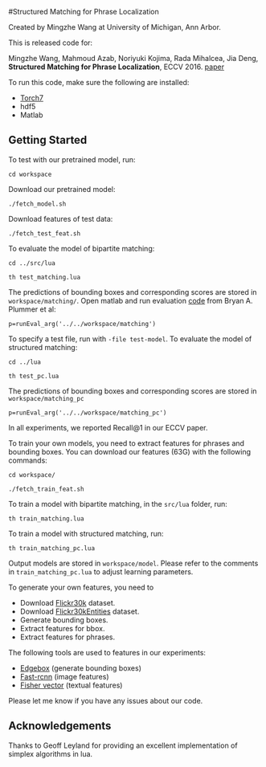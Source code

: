 #Structured Matching for Phrase Localization

Created by Mingzhe Wang at University of Michigan, Ann Arbor.

This is released code for:

Mingzhe Wang, Mahmoud Azab, Noriyuki Kojima, Rada Mihalcea, Jia Deng,
**Structured Matching for Phrase Localization**,
ECCV 2016. [paper](http://web.eecs.umich.edu/~jiadeng/paper/WangEtAl_ECCV2016.pdf)

To run this code, make sure the following are installed:

- [Torch7](https://github.com/torch/torch7)
- hdf5
- Matlab

## Getting Started ##

To test with our pretrained model, run:

`cd workspace`

Download our pretrained model:

`./fetch_model.sh`

Download features of test data:

`./fetch_test_feat.sh`

To evaluate the model of bipartite matching:

`cd ../src/lua`

`th test_matching.lua`

The predictions of bounding boxes and corresponding scores are stored in `workspace/matching/`. Open matlab and run evaluation [code](http://web.engr.illinois.edu/~bplumme2/Flickr30kEntities/Flickr30kPhraseLocalizationEval.tar.gz) from Bryan A. Plummer et al:

`p=runEval_arg('../../workspace/matching')`

To specify a test file, run with `-file test-model`. To evaluate the model of structured matching:

`cd ../lua`

`th test_pc.lua`

The predictions of bounding boxes and corresponding scores are stored in `workspace/matching_pc`

`p=runEval_arg('../../workspace/matching_pc')`

In all experiments, we reported Recall@1 in our ECCV paper.

To train your own models, you need to extract features for phrases and bounding boxes. You can download our features (63G) with the following commands:

`cd workspace/`

`./fetch_train_feat.sh`

To train a model with bipartite matching, in the `src/lua` folder, run:

`th train_matching.lua`

To train a model with structured matching, run:

`th train_matching_pc.lua`

Output models are stored in `workspace/model`. Please refer to the comments in `train_matching_pc.lua` to adjust learning parameters.

To generate your own features, you need to 

- Download [Flickr30k](http://shannon.cs.illinois.edu/DenotationGraph/) dataset.
- Download [Flickr30kEntities](http://web.engr.illinois.edu/~bplumme2/Flickr30kEntities/) dataset.
- Generate bounding boxes.
- Extract features for bbox.
- Extract features for phrases.

The following tools are used to features in our experiments:

- [Edgebox](https://github.com/pdollar/edges) (generate bounding boxes)
- [Fast-rcnn](https://github.com/rbgirshick/fast-rcnn) (image features)
- [Fisher vector](https://owncloud.cs.tau.ac.il/index.php/s/vb7ys8Xe8J8s8vo) (textual features)

Please let me know if you have any issues about our code.

## Acknowledgements ##

Thanks to Geoff Leyland for providing an excellent implementation of simplex algorithms in lua.
